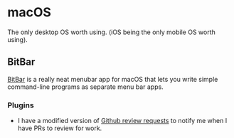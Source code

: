 # macOS

The only desktop OS worth using. (iOS being the only mobile OS worth using).

## BitBar

[BitBar](https://getbitbar.com) is a really neat menubar app for macOS that lets you write simple command-line programs as separate menu bar apps.

### Plugins

- I have a modified version of [Github review requests](https://getbitbar.com/plugins/Dev/GitHub/github-review-requests.5m.py) to notify me when I have PRs to review for work.
